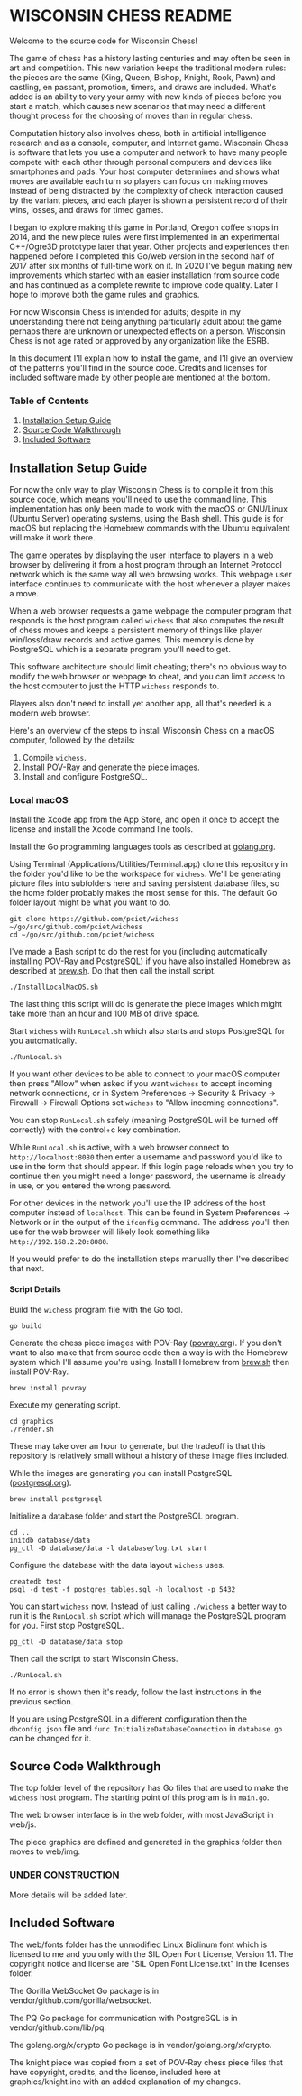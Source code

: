 # WISCONSIN CHESS README

Welcome to the source code for Wisconsin Chess!

The game of chess has a history lasting centuries and may often be seen in art and competition. This new variation keeps the traditional modern rules: the pieces are the same (King, Queen, Bishop, Knight, Rook, Pawn) and castling, en passant, promotion, timers, and draws are included. What's added is an ability to vary your army with new kinds of pieces before you start a match, which causes new scenarios that may need a different thought process for the choosing of moves than in regular chess.

Computation history also involves chess, both in artificial intelligence research and as a console, computer, and Internet game. Wisconsin Chess is software that lets you use a computer and network to have many people compete with each other through personal computers and devices like smartphones and pads. Your host computer determines and shows what moves are available each turn so players can focus on making moves instead of being distracted by the complexity of check interaction caused by the variant pieces, and each player is shown a persistent record of their wins, losses, and draws for timed games.

I began to explore making this game in Portland, Oregon coffee shops in 2014, and the new piece rules were first implemented in an experimental C++/Ogre3D prototype later that year. Other projects and experiences then happened before I completed this Go/web version in the second half of 2017 after six months of full-time work on it. In 2020 I've begun making new improvements which started with an easier installation from source code and has continued as a complete rewrite to improve code quality. Later I hope to improve both the game rules and graphics.

For now Wisconsin Chess is intended for adults; despite in my understanding there not being anything particularly adult about the game perhaps there are unknown or unexpected effects on a person. Wisconsin Chess is not age rated or approved by any organization like the ESRB.

In this document I'll explain how to install the game, and I'll give an overview of the patterns you'll find in the source code. Credits and licenses for included software made by other people are mentioned at the bottom.

### Table of Contents

1. [Installation Setup Guide](#installation)
2. [Source Code Walkthrough](#walkthrough)
3. [Included Software](#included)

<a name="installation"></a>
## Installation Setup Guide

For now the only way to play Wisconsin Chess is to compile it from this source code, which means you'll need to use the command line. This implementation has only been made to work with the macOS or GNU/Linux (Ubuntu Server) operating systems, using the Bash shell. This guide is for macOS but replacing the Homebrew commands with the Ubuntu equivalent will make it work there.

The game operates by displaying the user interface to players in a web browser by delivering it from a host program through an Internet Protocol network which is the same way all web browsing works. This webpage user interface continues to communicate with the host whenever a player makes a move.

When a web browser requests a game webpage the computer program that responds is the host program called ```wichess``` that also computes the result of chess moves and keeps a persistent memory of things like player win/loss/draw records and active games. This memory is done by PostgreSQL which is a separate program you'll need to get.

This software architecture should limit cheating; there's no obvious way to modify the web browser or webpage to cheat, and you can limit access to the host computer to just the HTTP ```wichess``` responds to.

Players also don't need to install yet another app, all that's needed is a modern web browser.

Here's an overview of the steps to install Wisconsin Chess on a macOS computer, followed by the details:

1. Compile ```wichess```.
2. Install POV-Ray and generate the piece images.
3. Install and configure PostgreSQL.

### Local macOS

Install the Xcode app from the App Store, and open it once to accept the license and install the Xcode command line tools.

Install the Go programming languages tools as described at [golang.org](golang.org).

Using Terminal (Applications/Utilities/Terminal.app) clone this repository in the folder you'd like to be the workspace for ```wichess```. We'll be generating picture files into subfolders here and saving persistent database files, so the home folder probably makes the most sense for this. The default Go folder layout might be what you want to do.

```
git clone https://github.com/pciet/wichess ~/go/src/github.com/pciet/wichess
cd ~/go/src/github.com/pciet/wichess
```

I've made a Bash script to do the rest for you (including automatically installing POV-Ray and PostgreSQL) if you have also installed Homebrew as described at [brew.sh](https://brew.sh). Do that then call the install script.

```
./InstallLocalMacOS.sh
```

The last thing this script will do is generate the piece images which might take more than an hour and 100 MB of drive space.

Start ```wichess``` with ```RunLocal.sh``` which also starts and stops PostgreSQL for you automatically.

```
./RunLocal.sh
```

If you want other devices to be able to connect to your macOS computer then press "Allow" when asked if you want ```wichess``` to accept incoming network connections, or in System Preferences -> Security & Privacy -> Firewall -> Firewall Options set ```wichess``` to "Allow incoming connections".

You can stop ```RunLocal.sh``` safely (meaning PostgreSQL will be turned off correctly) with the control+c key combination.

While ```RunLocal.sh``` is active, with a web browser connect to ```http://localhost:8080``` then enter a username and password you'd like to use in the form that should appear. If this login page reloads when you try to continue then you might need a longer password, the username is already in use, or you entered the wrong password.

For other devices in the network you'll use the IP address of the host computer instead of ```localhost```. This can be found in System Preferences -> Network or in the output of the ```ifconfig``` command. The address you'll then use for the web browser will likely look something like ```http://192.168.2.20:8080```.

If you would prefer to do the installation steps manually then I've described that next.


#### Script Details

Build the ```wichess``` program file with the Go tool.

```
go build
```

Generate the chess piece images with POV-Ray ([povray.org](http://www.povray.org)). If you don't want to also make that from source code then a way is with the Homebrew system which I'll assume you're using. Install Homebrew from [brew.sh](https://brew.sh) then install POV-Ray.

```
brew install povray
```

Execute my generating script.

```
cd graphics
./render.sh
```

These may take over an hour to generate, but the tradeoff is that this repository is relatively small without a history of these image files included.

While the images are generating you can install PostgreSQL ([postgresql.org](https://www.postgresql.org)).

```
brew install postgresql
```

Initialize a database folder and start the PostgreSQL program.

```
cd ..
initdb database/data
pg_ctl -D database/data -l database/log.txt start
```

Configure the database with the data layout ```wichess``` uses.

```
createdb test
psql -d test -f postgres_tables.sql -h localhost -p 5432
```

You can start ```wichess``` now. Instead of just calling ```./wichess``` a better way to run it is the ```RunLocal.sh``` script which will manage the PostgreSQL program for you. First stop PostgreSQL.

```
pg_ctl -D database/data stop
```

Then call the script to start Wisconsin Chess.

```
./RunLocal.sh
```

If no error is shown then it's ready, follow the last instructions in the previous section.

If you are using PostgreSQL in a different configuration then the ```dbconfig.json``` file and ```func InitializeDatabaseConnection``` in ```database.go``` can be changed for it.

<a name="walkthrough"></a>
## Source Code Walkthrough

The top folder level of the repository has Go files that are used to make the ```wichess``` host program. The starting point of this program is in ```main.go```.

The web browser interface is in the web folder, with most JavaScript in web/js.

The piece graphics are defined and generated in the graphics folder then moves to web/img.

### UNDER CONSTRUCTION

More details will be added later.

<a name="included"></a>
## Included Software

The web/fonts folder has the unmodified Linux Biolinum font which is licensed to me and you only with the SIL Open Font License, Version 1.1. The copyright notice and license are "SIL Open Font License.txt" in the licenses folder.

The Gorilla WebSocket Go package is in vendor/github.com/gorilla/websocket.

The PQ Go package for communication with PostgreSQL is in vendor/github.com/lib/pq.

The golang.org/x/crypto Go package is in vendor/golang.org/x/crypto.

The knight piece was copied from a set of POV-Ray chess piece files that have copyright, credits, and the license, included here at graphics/knight.inc with an added explanation of my changes.